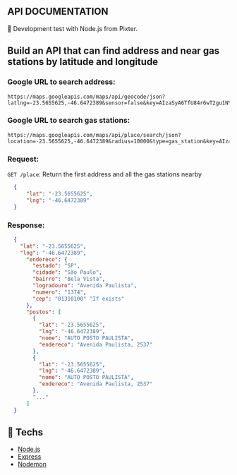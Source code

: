 ## API DOCUMENTATION

:rocket: Development test with Node.js from Pixter. 

## Build an API that can find address and near gas stations by latitude and longitude

### Google URL to search address:

```
https://maps.googleapis.com/maps/api/geocode/json?latlng=-23.5655625,-46.6472389&sensor=false&key=AIzaSyA6TfU84r6wT2gu1NYAOCN7JkO342K21So
```

### Google URL to search gas stations:

```
https://maps.googleapis.com/maps/api/place/search/json?location=-23.5655625,-46.6472389&radius=10000&type=gas_station&key=AIzaSyA6TfU84r6wT2gu1NYAOCN7JkO342K21So
```

### Request:

`GET /place`: Return the first address and all the gas stations nearby

```json
  {
      "lat": "-23.5655625",
      "lng": "-46.6472389"
  }
```

### Response:

```json
  {
    "lat": "-23.5655625",
    "lng": "-46.6472389",
      "endereco": {
        "estado": "SP",
        "cidade": "São Paulo",
        "bairro": "Bela Vista",
        "logradouro": "Avenida Paulista",
        "numero": "1374",
        "cep": "01310100" "If exists"
      },
      "postos": [
        {
          "lat": "-23.5655625",
          "lng": "-46.6472389",
          "nome": "AUTO POSTO PAULISTA",
          "endereco": "Avenida Paulista, 2537"
        },
        {
          "lat": "-23.5655625",
          "lng": "-46.6472389",
          "nome": "AUTO POSTO PAULISTA",
          "endereco": "Avenida Paulista, 2537"
        },
        "..."
      ]
  }
```

## :rocket: Techs

- [Node.js](https://nodejs.org/en/)
- [Express](https://www.typescriptlang.org/)
- [Nodemon](https://nodemon.io/)

